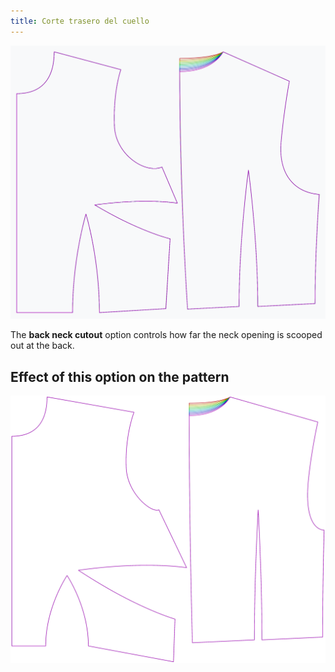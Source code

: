 ```yaml
---
title: Corte trasero del cuello
---
```


![The effect of the back neck cutout option on the pattern](sample.png)

The **back neck cutout** option controls how far the neck opening is scooped out at the back.


## Effect of this option on the pattern
![This image shows the effect of this option by superimposing several variants that have a different value for this option](bella_backneckcutout_sample.svg "Effect of this option on the pattern")